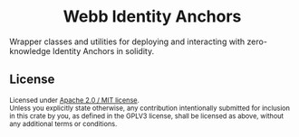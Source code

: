 <h1 align="center">Webb Identity Anchors</h1>

Wrapper classes and utilities for deploying and interacting with zero-knowledge Identity Anchors in solidity.
 
## License

<sup>
Licensed under <a href="LICENSE">Apache 2.0 / MIT license</a>.
</sup>

<br/>

<sub>
Unless you explicitly state otherwise, any contribution intentionally submitted
for inclusion in this crate by you, as defined in the GPLV3 license, shall
be licensed as above, without any additional terms or conditions.
</sub>

